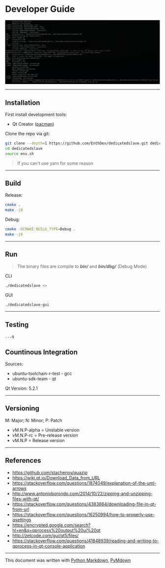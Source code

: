 # Developer Guide

![DedicatedSlave Dev Screen 01](../img/devscreen_01.png)

***

## Installation

First install development tools:

* Qt Creator ([pacman](https://www.archlinux.org/packages/?name=qtcreator))

Clone the repo via git:

```bash
git clone --depth=1 https://github.com/EnthDev/dedicatedslave.git dedicatedslave
cd dedicatedslave
source env.sh
```

> If you can't use yarn for some reason

***

## Build

Release:

```bash
cmake .
make -j8
```

Debug:

```bash
cmake -DCMAKE_BUILD_TYPE=Debug .
make -j8
```

***

## Run

> The binary files are compile to ***bin/*** and ***bin/dbg/*** (Debug Mode)

CLI

```bash
./dedicatedslave <>
```

GUI

```bash
./dedicatedslave-gui
```

***

## Testing

```bash
...q
```

## Countinous Integration

Sources:

* ubuntu-toolchain-r-test - gcc
* ubuntu-sdk-team - qt

Qt Version: 5.2.1

---

## Versioning

M: Major; N: Minor; P: Patch

* vM.N.P-alpha = Unstable version
* vM.N.P-rc = Pre-release version
* vM.N.P = Release version

***

## References

* https://github.com/stachenov/quazip
* https://wiki.qt.io/Download_Data_from_URL
* https://stackoverflow.com/questions/1874049/explanation-of-the-uml-arrows
* http://www.antonioborondo.com/2014/10/22/zipping-and-unzipping-files-with-qt/
* https://stackoverflow.com/questions/4383864/downloading-file-in-qt-from-url
* https://stackoverflow.com/questions/16250994/how-to-properly-use-qsettings
* https://encrypted.google.com/search?hl=en&q=qprocess%20output%20ui%20qt
* http://zetcode.com/gui/qt5/files/
* https://stackoverflow.com/questions/41848939/reading-and-writing-to-qprocess-in-qt-console-application

***

This document was written with [Python Markdown][1], [PyMdown](http://facelessuser.github.io/PyMdown/)

[1]: https://pythonhosted.org/Markdown/
